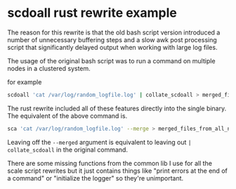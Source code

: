 # scdoall rust rewrite example

The reason for this rewrite is that the old bash script version introduced a
number of unnecessary buffering steps and a slow awk post processing script
that significantly delayed output when working with large log files.

The usage of the original bash script was to run a command on multiple nodes in
a clustered system.

for example

```bash
scdoall 'cat /var/log/random_logfile.log' | collate_scdoall > merged_files_from_all_nodes.log
```

The rust rewrite included all of these features directly into the single
binary. The equivalent of the above command is.

```bash
sca 'cat /var/log/random_logfile.log' --merge > merged_files_from_all_nodes.log
```

Leaving off the `--merged` argument is equivalent to leaving out
`| collate_scdoall` in the original command.

There are some missing functions from the common lib I use for all the scale
script rewrites but it just contains things like "print errors at the end of a
command" or "initialize the logger" so they're unimportant.
